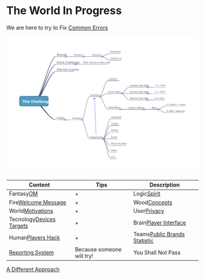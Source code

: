# The World In Progress

We are here to try to Fix [Common Errors](./404.md)

![](./images/Challenge.png?raw=true)

| Content | Tips | Description |  
| --- | --- | --- |
| Fantasy[OM]() | + | Logic[Spirit]() | = | Application[Expression]() | 
| Fire[Welcome Message](./Welcome/README.md) | + | Wood[Concepts](./Concerns/HR.md) | = | Love[License](https://github.com/odicforcesounds/Eternal-License/blob/master/LICENSE) | 
| World[Motivations](./Path/README.md) | + | User[Privacy](./Privacy/README.md) | = | Future[Roadmap](./About/README.md) |
| Tecnology[Devices Targets](./Devices/README.md) | + | Brain[Player Interface](./UserInterface/README.md) | = | Society[Rating System](./Rating/README.md) |
| Human[Players Hack](./README.md) | + | Teams[Public Brands Statistic](./README.md) | = | Economy[The Block Chain](./OdicPoints/README.md) |
| [Reporting System](./BlackBox/README.md) | Because someone will try! | You Shall Not Pass |

[A Different Approach](./WIKI.md)
